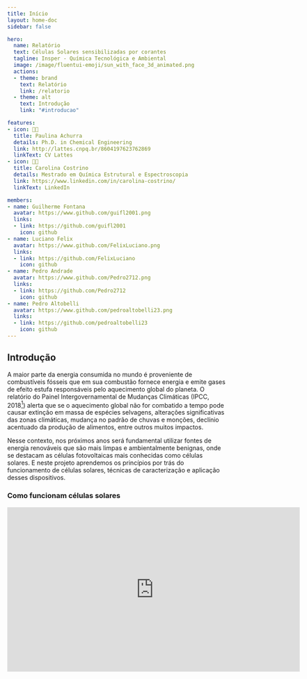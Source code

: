 ```yaml
---
title: Início
layout: home-doc
sidebar: false

hero:
  name: Relatório
  text: Células Solares sensibilizadas por corantes
  tagline: Insper - Química Tecnológica e Ambiental
  image: /image/fluentui-emoji/sun_with_face_3d_animated.png
  actions:
  - theme: brand
    text: Relatório
    link: /relatorio
  - theme: alt
    text: Introdução
    link: "#introducao"

features:
- icon: 👩‍🔬
  title: Paulina Achurra
  details: Ph.D. in Chemical Engineering
  link: http://lattes.cnpq.br/8604197623762869
  linkText: CV Lattes
- icon: 👩‍🔬
  title: Carolina Costrino
  details: Mestrado em Química Estrutural e Espectroscopia
  link: https://www.linkedin.com/in/carolina-costrino/
  linkText: LinkedIn

members:
- name: Guilherme Fontana
  avatar: https://www.github.com/guifl2001.png
  links:
  - link: https://github.com/guifl2001
    icon: github
- name: Luciano Felix
  avatar: https://www.github.com/FelixLuciano.png
  links:
  - link: https://github.com/FelixLuciano
    icon: github
- name: Pedro Andrade
  avatar: https://www.github.com/Pedro2712.png
  links:
  - link: https://github.com/Pedro2712
    icon: github
- name: Pedro Altobelli
  avatar: https://www.github.com/pedroaltobelli23.png
  links:
  - link: https://github.com/pedroaltobelli23
    icon: github
---
```


## Introdução

A maior parte da energia consumida no mundo é proveniente de combustíveis fósseis que
em sua combustão fornece energia e emite gases de efeito estufa responsáveis pelo
aquecimento global do planeta. O relatório do Painel Intergovernamental de Mudanças
Climáticas (IPCC, 2018[^1]) alerta que se o aquecimento global não for
combatido a tempo pode causar extinção em massa de espécies selvagens, alterações
significativas das zonas climáticas, mudança no padrão de chuvas e monções, declínio
acentuado da produção de alimentos, entre outros muitos impactos.

Nesse contexto, nos próximos anos será fundamental utilizar fontes de energia renováveis
que são mais limpas e ambientalmente benignas, onde se destacam as células fotovoltaicas
mais conhecidas como células solares. E neste projeto aprendemos os princípios por trás
do funcionamento de células solares, técnicas de caracterização e aplicação desses dispositivos.

### Como funcionam células solares

<iframe width="672" height="378" src="https://www.youtube.com/embed/L_q6LRgKpTw" title="Como as células solares funcionam?" frameborder="0" allow="accelerometer; autoplay; clipboard-write; encrypted-media; gyroscope; picture-in-picture" allowfullscreen />

### Células solares sensibilizadas por corante

<iframe width="672" height="378" src="https://www.youtube.com/embed/g1TfQ9rypHI" title="Como as células solares funcionam?" frameborder="0" allow="accelerometer; autoplay; clipboard-write; encrypted-media; gyroscope; picture-in-picture" allowfullscreen />


## Processo de foncecção de uma célula solar

<ImgZoom src="/image/esquema-de-fabricacao.jpg" alt="Esquema de montagem de uma célula solar sensibilizada por corante">
    Figura 1 - Esquema de montagem de uma célula solar sensibilizada por corante
</ImgZoom>

[^1]: IPCC. Global **Warming of 1.5°C**. Cambridge University Press, Cambridge, UK and New York. 2018. Disponível em: [ipcc.ch/sr15](https://www.ipcc.ch/sr15/).
